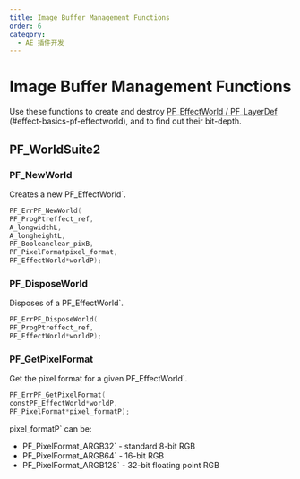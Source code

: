 ```yaml
---
title: Image Buffer Management Functions
order: 6
category:
  - AE 插件开发
---
```


# Image Buffer Management Functions

Use these functions to create and destroy [PF_EffectWorld / PF_LayerDef](../effect-basics/PF_EffectWorld.html) (#effect-basics-pf-effectworld), and to find out their bit-depth.

## PF_WorldSuite2

### PF_NewWorld

Creates a new PF_EffectWorld`.

```cpp
PF_ErrPF_NewWorld(
PF_ProgPtreffect_ref,
A_longwidthL,
A_longheightL,
PF_Booleanclear_pixB,
PF_PixelFormatpixel_format,
PF_EffectWorld*worldP);
```

### PF_DisposeWorld

Disposes of a PF_EffectWorld`.

```cpp
PF_ErrPF_DisposeWorld(
PF_ProgPtreffect_ref,
PF_EffectWorld*worldP);
```

### PF_GetPixelFormat

Get the pixel format for a given PF_EffectWorld`.

```cpp
PF_ErrPF_GetPixelFormat(
constPF_EffectWorld*worldP,
PF_PixelFormat*pixel_formatP);
```

pixel_formatP` can be:

- PF_PixelFormat_ARGB32` - standard 8-bit RGB
- PF_PixelFormat_ARGB64` - 16-bit RGB
- PF_PixelFormat_ARGB128` - 32-bit floating point RGB
